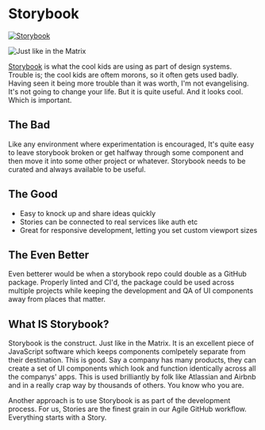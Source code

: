 # Storybook

[![Storybook](https://cdn.jsdelivr.net/gh/storybookjs/brand@master/badge/badge-storybook.svg)](https://storybook.js.org)

![Just like in the Matrix](https://firebasestorage.googleapis.com/v0/b/listingslab-storybook.appspot.com/o/png%2fstorybook_matrix_construct.png?alt=media&token=172b8689-20bf-4c45-b2f5-cb128969761d)

[Storybook](https://storybook.js.org) is what the cool kids are using as part of design systems. Trouble is; the cool kids are oftem morons,
so it often gets used badly. Having seen it being more trouble than it was worth, I'm not evangelising.
It's not going to change your life. But it is quite useful. And it looks cool. Which is important.

## The Bad

Like any environment where experimentation is encouraged,
It's quite easy to leave storybook broken or get halfway
through some component and then move it into some other
project or whatever. Storybook needs to be curated and
always available to be useful.

## The Good

- Easy to knock up and share ideas quickly
- Stories can be connected to real services like auth etc
- Great for responsive development, letting you set custom viewport sizes

## The Even Better

Even betterer would be when a storybook repo could double as a GitHub package.
Properly linted and CI'd, the package could be used across multiple projects
while keeping the development and QA of UI components away from places that matter.

## What IS Storybook?

Storybook is the construct. Just like in the Matrix. It is an excellent piece of JavaScript software which keeps components comlpetely separate from their destination. This is good. Say a company has many products, they can create a set of UI components which look and function identically across all the companys' apps. This is used brilliantly by folk like Atlassian and Airbnb and in a really crap way by thousands of others. You know who you are.

Another approach is to use Storybook is as part of the development process. For us, Stories are the finest grain in our Agile GitHub workflow. Everything starts with a Story.
